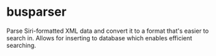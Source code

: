 # busparser

Parse Siri-formatted XML data and convert it to a format that's easier to search in. Allows for inserting to database which enables efficient searching.
